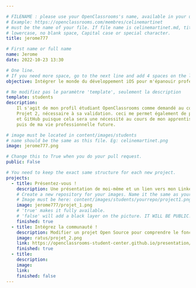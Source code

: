 ```yaml
---

# FILENAME : please use your OpenClassrooms's name, available in your url.
# Example: https://openclassrooms.com/membres/celinemartinet
# must be the name of your file. If file name is celinemartinet.md, title is celinemartinet.
# lowercase, no blank space, Capital case or special character.
title: jerome777

# First name or full name
name: Jerome
date: 2022-10-23 13:30

# One line.
# If you need more space, go to the next line and add 4 spaces on the left, as in 'description'.
objective: Intégrer le monde du développement iOS pour m'épanouir professionellement.

# Ne modifiez pas le paramètre 'template', seulement la description
template: students
description:
    Il s'agit de mon profil étudiant OpenClassrooms comme demandé au cours du
    Projet 2, nécessaire à sa validation. ceci me permet également de pratiquer Git
    et GitHub puisque cela sera une nécessité au cours de mon apprentissage
    puis de ma vie professionnelle future.

# image must be located in content/images/students
# name should be the same as this file. Eg: celinemartinet.png
image: jerome777.png

# Change this to True when you do your pull request.
public: False

# You need to keep the exact same structure for each new project.
projects:
  - title: Présentez-vous !
    description: Une présentation de moi-même et un lien vers mon LinkedIn.
    # Create a new repository for your images. Name it the same as your nickname and profile picture.
    # Image must be here: content/images/students/yourrepo/project1.png
    image: jerome777/projet_1.png
    # 'true' makes it fully available.
    # 'false' will add a black layer on the picture. IT WILL BE PUBLIC!
    finished: true
  - title: Intégrez la communauté !
    description: Modifier un projet Open Source pour comprendre le fonctionnement de Git, de Github et des pull requests.
    image: ratus/projet_2.png
    link: https://openclassrooms-student-center.github.io/presentation/students/ratus.html
    finished: true
  - title:
    description:
    image:
    link:
    finished: false
---
```

